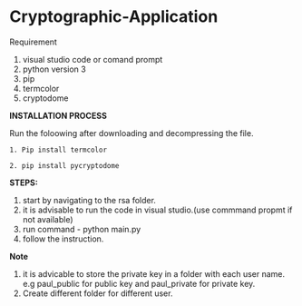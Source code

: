 # Cryptographic-Application
Requirement 
1. visual studio code or comand prompt 
2. python version 3
3. pip 
4. termcolor 
5. cryptodome



**INSTALLATION PROCESS**
  
  Run the foloowing after downloading and decompressing the file.
    
    1. Pip install termcolor
    
    2. pip install pycryptodome 

**STEPS:**
1. start by navigating to the rsa folder.
2. it is advisable to run the code in visual studio.(use commmand propmt if not available)
3. run command - python main.py
4. follow the instruction. 

**Note**
1. it is advicable to store the private key in a folder with each user name. e.g paul_public for public key and paul_private for private key. 
2. Create different folder for different user. 
